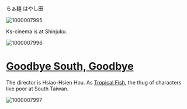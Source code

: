 らぁ麺 はやし田

![1000007995](https://github.com/user-attachments/assets/f239ef5d-2d23-402b-8958-2567c95db671)

Ks-cinema is at Shinjuku.

![1000007996](https://github.com/user-attachments/assets/d1660723-e1fb-4619-ab0c-c7d4e12b2e1d)

# [Goodbye South, Goodbye](https://www.imdb.com/title/tt0117151/)

The director is Hsiao-Hsien Hou. As [Tropical Fish](https://www.imdb.com/title/tt0117970/), the thug of characters live poor at South Taiwan.

![1000007997](https://github.com/user-attachments/assets/ebff0a2e-8596-40ee-ba8e-0bc9372d4fd8)
